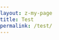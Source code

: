 ```yaml
---
layout: z-my-page
title: Test
permalink: /test/
---
```


<html>
<head>
<meta charset="UTF-8">
<script language="javascript" type="text/javascript" src="/libraries/p5.js"></script>
<style> body {padding: 0; margin: 0;} </style>
</head>
<body>
<script language="javascript" type="text/javascript" src="/test-sketch.js"></script>
</body>
</html>

<br>
<br>
<br>
<br>
<br>
<br>
<br>
<br>
<br>
<br>
<br>
<br>
<br>
<br>
<br>
<br>